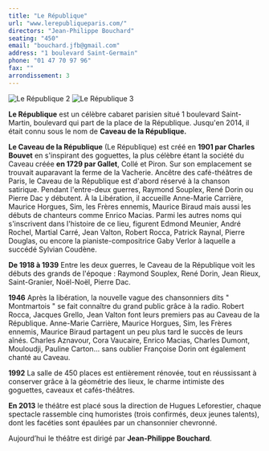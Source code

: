 ```yaml
---
title: "Le République"
url: "www.lerepubliqueparis.com/"
directors: "Jean-Philippe Bouchard"
seating: "450"
email: "bouchard.jfb@gmail.com"
address: "1 boulevard Saint-Germain"
phone: "01 47 70 97 96"
fax: ""
arrondissement: 3
---
```


![Le République 2](../images/3eme/le-republique/le-republique-2.jpg)
![Le République 3](../images/3eme/le-republique/le-republique-3.jpg)

**Le République** est un célèbre cabaret parisien situé 1 boulevard Saint-Martin, boulevard qui part de la place de la République. Jusqu'en 2014, il était connu sous le nom de **Caveau de la République.**

**Le Caveau de la République** (Le République) est créé en **1901 par Charles Bouvet** en s'inspirant des goguettes, la plus célèbre étant la société du Caveau créée **en 1729 par Gallet**, Collé et Piron. Sur son emplacement se trouvait auparavant la ferme de la Vacherie. Ancêtre des café-théâtres de Paris, le Caveau de la République est d'abord réservé à la chanson satirique. Pendant l'entre-deux guerres, Raymond Souplex, René Dorin ou Pierre Dac y débutent. À la Libération, il accueille Anne-Marie Carrière, Maurice Horgues, Sim, les Frères ennemis, Maurice Biraud mais aussi les débuts de chanteurs comme Enrico Macias. Parmi les autres noms qui s'inscrivent dans l'histoire de ce lieu, figurent Edmond Meunier, André Rochel, Martial Carré, Jean Valton, Robert Rocca, Patrick Raynal, Pierre Douglas, ou encore la pianiste-compositrice Gaby Verlor à laquelle a succédé Sylvian Coudène.

**De 1918 à 1939** Entre les deux guerres, le Caveau de la République voit les débuts des grands de l'époque : Raymond Souplex, René Dorin, Jean Rieux, Saint-Granier, Noël-Noël, Pierre Dac.

**1946** Après la libération, la nouvelle vague des chansonniers dits " Montmartois " se fait connaître du grand public grâce à la radio. Robert Rocca, Jacques Grello, Jean Valton font leurs premiers pas au Caveau de la République. Anne-Marie Carrière, Maurice Horgues, Sim, les Frères ennemis, Maurice Biraud partagent un peu plus tard le succès de leurs aînés. Charles Aznavour, Cora Vaucaire, Enrico Macias, Charles Dumont, Mouloudji, Pauline Carton... sans oublier Françoise Dorin ont également chanté au Caveau.

**1992** La salle de 450 places est entièrement rénovée, tout en réussissant à conserver grâce à la géométrie des lieux, le charme intimiste des goguettes, caveaux et cafés-théâtres.

**En 2013** le théâtre est placé sous la direction de Hugues Leforestier, chaque spectacle rassemble cinq humoristes (trois confirmés, deux jeunes talents), dont les facéties sont épaulées par un chansonnier chevronné.

Aujourd’hui le théâtre est dirigé par **Jean-Philippe Bouchard**.

